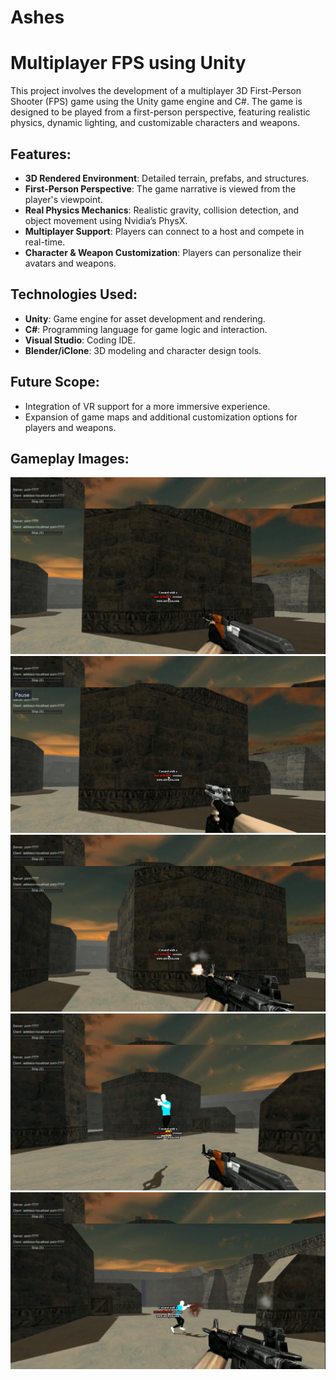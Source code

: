 # Ashes

# Multiplayer FPS using Unity

This project involves the development of a multiplayer 3D First-Person Shooter (FPS) game using the Unity game engine and C#. The game is designed to be played from a first-person perspective, featuring realistic physics, dynamic lighting, and customizable characters and weapons. 

## Features:
- **3D Rendered Environment**: Detailed terrain, prefabs, and structures.
- **First-Person Perspective**: The game narrative is viewed from the player's viewpoint.
- **Real Physics Mechanics**: Realistic gravity, collision detection, and object movement using Nvidia’s PhysX.
- **Multiplayer Support**: Players can connect to a host and compete in real-time.
- **Character & Weapon Customization**: Players can personalize their avatars and weapons.
  
## Technologies Used:
- **Unity**: Game engine for asset development and rendering.
- **C#**: Programming language for game logic and interaction.
- **Visual Studio**: Coding IDE.
- **Blender/iClone**: 3D modeling and character design tools.

## Future Scope:
- Integration of VR support for a more immersive experience.
- Expansion of game maps and additional customization options for players and weapons. 

## Gameplay Images:
![Gameplay Image 1](Game/Gun1.png)
![Gameplay Image 2](Game/Gun2.png)
![Gameplay Image 3](Game/Gun.png)
![Gameplay Image 4](Game/Jump.png)
![Gameplay Image 5](Game/Move.png)

